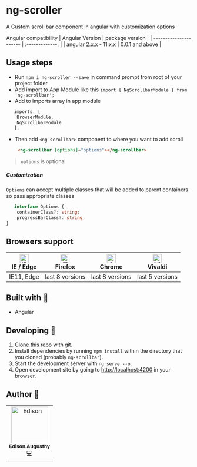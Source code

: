 # ng-scroller

 A Custom scroll bar component in angular with customization options

Angular compatibility
| Angular Version        | package version |
| ---------------------- | :-------------: |
| angular 2.x.x - 11.x.x | 0.0.1 and above |

## Usage steps
 - Run `npm i ng-scroller --save` in command prompt from root of your project folder
 - Add import to App Module like this `import { NgScrollbarModule } from 'ng-scrollbar';`
 - Add to imports array in app module

  ```ts
     imports: [
      BrowserModule,
      NgScrollbarModule
     ],
 ```

- Then add `<ng-scrollbar>` component to where you want to add scroll
    ```html
     <ng-scrollbar [options]="options"></ng-scrollbar>
   ```

> `options` is optional

##### Customization

 `Options` can accept multiple classes that will be added to parent containers. so pass appropriate classes
```ts
   interface Options {
    containerClass?: string;
    progressBarClass?: string;
}
  ```

## Browsers support

| [<img src="https://raw.githubusercontent.com/alrra/browser-logos/master/src/edge/edge_48x48.png" alt="IE / Edge" width="24px" height="24px" />](http://godban.github.io/browsers-support-badges/)</br>IE / Edge | [<img src="https://raw.githubusercontent.com/alrra/browser-logos/master/src/firefox/firefox_48x48.png" alt="Firefox" width="24px" height="24px" />](http://godban.github.io/browsers-support-badges/)</br>Firefox | [<img src="https://raw.githubusercontent.com/alrra/browser-logos/master/src/chrome/chrome_48x48.png" alt="Chrome" width="24px" height="24px" />](http://godban.github.io/browsers-support-badges/)</br>Chrome | [<img src="https://raw.githubusercontent.com/alrra/browser-logos/master/src/vivaldi/vivaldi_48x48.png" alt="Vivaldi" width="24px" height="24px" />](http://godban.github.io/browsers-support-badges/)</br>Vivaldi |
| --------------------------------------------------------------------------------------------------------------------------------------------------------------------------------------------------------------- | ----------------------------------------------------------------------------------------------------------------------------------------------------------------------------------------------------------------- | ------------------------------------------------------------------------------------------------------------------------------------------------------------------------------------------------------------- | ----------------------------------------------------------------------------------------------------------------------------------------------------------------------------------------------------------------- |
| IE11, Edge                                                                                                                                                                                                      | last 8 versions                                                                                                                                                                                                   | last 8 versions                                                                                                                                                                                               | last 5 versions                                                                                                                                                                                                   |


## Built with 🔧

* Angular

## Developing 👷

1. [Clone this repo](https://github.com/edisonaugusthy/ng-scrollbar.git) with git.
1. Install dependencies by running `npm install` within the directory that you cloned (probably `ng-scrollbar`).
1. Start the development server with `ng serve --o`.
1. Open development site by going to [http://localhost:4200](http://localhost:4200) in your browser.

## Author 🔮

<table>
  <tr>
    <td align="center"><a href="https://github.com/edisonaugusthy"><img src="https://github.com/edisonaugusthy.png?size=100" width="100px;" alt="Edison"/><br /><sub><b>Edison Augusthy</b></sub></a><br /><a href="https://github.com/edisonaugusthy/ng-scrollbar/commits?author=edisonaugusthy" title="Edison">💻</a></td>

  </tr>

</table>
